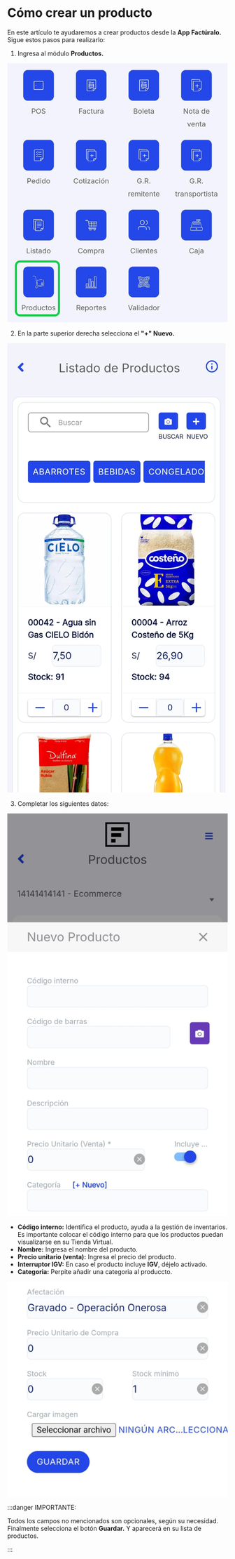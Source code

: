 # Cómo crear un producto

En este artículo te ayudaremos a crear productos desde la **App Factúralo.** Sigue estos pasos para realizarlo:

1. Ingresa al módulo **Productos.**

![Alt text](img/Productos.jpg)

2. En la parte superior derecha selecciona el **"+" Nuevo.**

![Alt text](img/app6.jpeg)

3. Completar los siguientes datos:

![Alt text](img/app16.jpeg)

- **Código interno:** Identifica el producto, ayuda a la gestión de inventarios. Es importante colocar el código interno para que los productos puedan visualizarse en su Tienda Virtual.
- **Nombre:**  Ingresa el nombre del producto.
- **Precio unitario (venta):** Ingresa el precio del producto.
- **Interruptor IGV:** En caso el producto incluye **IGV**, déjelo activado.
- **Categoria:** Perpite añadir una categoria al produccto.

![Alt text](img/app30.jpeg)

:::danger IMPORTANTE:

Todos los campos no mencionados son opcionales, según su necesidad.
Finalmente selecciona el botón **Guardar.** Y aparecerá en su lista de productos.

:::
